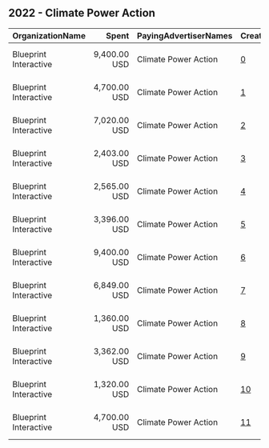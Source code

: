 ## 2022 - Climate Power Action 
|OrganizationName|Spent|PayingAdvertiserNames|CreativeUrls|Impressions|Genders|AgeBrackets|CountryCodes|BillingAddresses|CandidateBallotInformation|
|:---|---:|:---|:---|---:|:---|:---|:---|:---|:---|
|Blueprint Interactive|9,400.00 USD|Climate Power Action|[0](https://www.snap.com/political-ads/asset/f46a1ec27ffda89b81da10b9b799dec5ff9cbe1c51767ba1269139f15793c65e?mediaType=mp4)|363,174||18-34|united states|"1730 Rhode Island Ave NW Suite 1014,Washington,20036,US"||
|Blueprint Interactive|4,700.00 USD|Climate Power Action|[1](https://www.snap.com/political-ads/asset/979ac259198c70a65d7224ff9cc5355a23b4d997663f1e7c2717ebf41684ac6a?mediaType=mp4)|184,522||18-34|united states|"1730 Rhode Island Ave NW Suite 1014,Washington,20036,US"||
|Blueprint Interactive|7,020.00 USD|Climate Power Action|[2](https://www.snap.com/political-ads/asset/419b5554592bf23abab146b3aff41dc80f7618a6ad446f6434d3980331f5f9f8?mediaType=mp4)|209,109||18-34|united states|"1730 Rhode Island Ave NW Suite 1014,Washington,20036,US"||
|Blueprint Interactive|2,403.00 USD|Climate Power Action|[3](https://www.snap.com/political-ads/asset/a46b87d0041feb3f1e5a6ac4c0b0e4718eb2779927ae9c25f54c0c9d4c588af3?mediaType=mp4)|76,796||18-34|united states|"1730 Rhode Island Ave NW Suite 1014,Washington,20036,US"||
|Blueprint Interactive|2,565.00 USD|Climate Power Action|[4](https://www.snap.com/political-ads/asset/88b7e19f6e2d3069d781bf901c2df39158f77df8f5043294c3a5d9b5c843bf66?mediaType=mp4)|93,916||18+|united states|"1730 Rhode Island Ave NW Suite 1014,Washington,20036,US"||
|Blueprint Interactive|3,396.00 USD|Climate Power Action|[5](https://www.snap.com/political-ads/asset/8ede6912567948f0014b10c43f13ec41453f0b05350398b6b8a9bc3d45ada8f1?mediaType=mp4)|100,382||18+|united states|"1730 Rhode Island Ave NW Suite 1014,Washington,20036,US"||
|Blueprint Interactive|9,400.00 USD|Climate Power Action|[6](https://www.snap.com/political-ads/asset/f46a1ec27ffda89b81da10b9b799dec5ff9cbe1c51767ba1269139f15793c65e?mediaType=mp4)|291,230||18+|united states|"1730 Rhode Island Ave NW Suite 1014,Washington,20036,US"||
|Blueprint Interactive|6,849.00 USD|Climate Power Action|[7](https://www.snap.com/political-ads/asset/57f3a5d24580c4874c31bd307fb2ea9ddcd14f8a8170120fcc940ab52a2fa2a2?mediaType=mp4)|186,980||18+|united states|"1730 Rhode Island Ave NW Suite 1014,Washington,20036,US"||
|Blueprint Interactive|1,360.00 USD|Climate Power Action|[8](https://www.snap.com/political-ads/asset/c7afdf38213fbc3affeec8b479af18813b63de350a609fcdf68dddfd2a0155e7?mediaType=mp4)|52,662||18-34|united states|"1730 Rhode Island Ave NW Suite 1014,Washington,20036,US"||
|Blueprint Interactive|3,362.00 USD|Climate Power Action|[9](https://www.snap.com/political-ads/asset/ca35deb0b5f330c2f997676a2830ad7c8948f71255f96ec915d113ce4ce94064?mediaType=mp4)|102,765||18-34|united states|"1730 Rhode Island Ave NW Suite 1014,Washington,20036,US"||
|Blueprint Interactive|1,320.00 USD|Climate Power Action|[10](https://www.snap.com/political-ads/asset/4abb19260ef3c0a0c39fc4076e80eccba7d6ecea652fc8e410aae618f4a2cfef?mediaType=mp4)|49,786||18+|united states|"1730 Rhode Island Ave NW Suite 1014,Washington,20036,US"||
|Blueprint Interactive|4,700.00 USD|Climate Power Action|[11](https://www.snap.com/political-ads/asset/979ac259198c70a65d7224ff9cc5355a23b4d997663f1e7c2717ebf41684ac6a?mediaType=mp4)|156,309||18+|united states|"1730 Rhode Island Ave NW Suite 1014,Washington,20036,US"||
